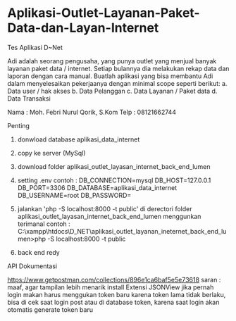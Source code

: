 # Aplikasi-Outlet-Layanan-Paket-Data-dan-Layan-Internet
Tes Aplikasi D~Net

Adi adalah seorang pengusaha, yang punya outlet yang menjual banyak layanan paket data / internet. 
Setiap bulannya dia melakukan rekap data dan laporan dengan cara manual. 
Buatlah aplikasi yang bisa membantu Adi dalam menyelesaikan pekerjaanya dengan minimal scope seperti berikut: 
a. Data user / hak akses 
b. Data Pelanggan 
c. Data Layanan / Paket data 
d. Data Transaksi

Nama : Moh. Febri Nurul Qorik, S.Kom 
Telp : 08121662744

Penting

1. donwload database aplikasi_data_internet
2. copy ke server (MySql)
3. download folder aplikasi_outlet_layasan_internet_back_end_lumen
4. setting .env
   contoh :
    DB_CONNECTION=mysql
    DB_HOST=127.0.0.1
    DB_PORT=3306
    DB_DATABASE=aplikasi_data_internet
    DB_USERNAME=root
    DB_PASSWORD=
    
5. jalankan 'php -S localhost:8000 -t public' di derectori folder aplikasi_outlet_layasan_internet_back_end_lumen menggunkan terimanal
   contoh : C:\xampp\htdocs\D_NET\aplikasi_outlet_layanan_ineternet_back_end_lumen>php -S localhost:8000 -t public
6. back end redy

API Dokumentasi

https://www.getpostman.com/collections/896e1ca6baf5e5e73618
saran : maaf, agar tampilan lebih menarik install Extensi JSONView
jika pernah login makan harus menggukan token baru karena token lama tidak berlaku,
bisa di cek saat login post atau di database token, karena saat login akan otomatis generate token baru

 

